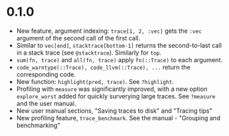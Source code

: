 # 0.1.0

- New feature, argument indexing: `trace[1, 2, :vec]` gets the `:vec` argument of the second call of the first call.
- Similar to `vec[end]`, `stacktrace[bottom-1]` returns the second-to-last call in a
stack trace (see `@stacktrace`). Similarly for `top`.
- `sum(fn, trace)` and `all(fn, trace)` apply `fn(::Trace)` to each argument.
- `code_warntype(::Trace), code_llvm(::Trace), ...` return the corresponding code.
- New function: `highlight(pred, trace)`. See `?highlight`.
- Profiling with `measure` was significantly improved, with a new option `explore_worst`
added for quickly surverying large traces. See `?measure` and the user manual.
- New user manual sections, "Saving traces to disk" and "Tracing tips"
- New profiling feature, `trace_benchmark`. See the manual - "Grouping and benchmarking"

